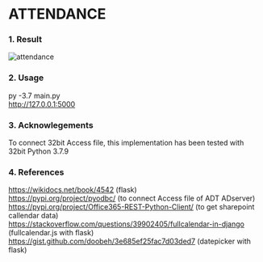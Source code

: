 # ATTENDANCE
### 1. Result
![attendance](https://user-images.githubusercontent.com/30888482/114798899-6c8f7a00-9dd1-11eb-87ce-b51c11469fce.PNG)
### 2. Usage
py -3.7 main.py <br>
http://127.0.0.1:5000
### 3. Acknowlegements
To connect 32bit Access file, this implementation has been tested with 32bit Python 3.7.9 <br>
### 4. References
https://wikidocs.net/book/4542 (flask)<br>
https://pypi.org/project/pyodbc/ (to connect Access file of ADT ADserver) <br>
https://pypi.org/project/Office365-REST-Python-Client/ (to get sharepoint callendar data) <br>
https://stackoverflow.com/questions/39902405/fullcalendar-in-django (fullcalendar.js with flask) <br>
https://gist.github.com/doobeh/3e685ef25fac7d03ded7 (datepicker with flask)
